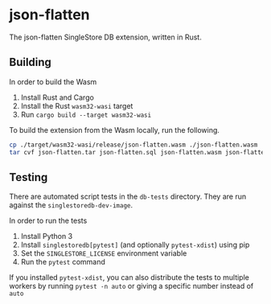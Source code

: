 # json-flatten

The json-flatten SingleStore DB extension, written in Rust.

## Building

In order to build the Wasm

1. Install Rust and Cargo
2. Install the Rust `wasm32-wasi` target
3. Run `cargo build --target wasm32-wasi`

To build the extension from the Wasm locally, run the following.

```bash
cp ./target/wasm32-wasi/release/json-flatten.wasm ./json-flatten.wasm
tar cvf json-flatten.tar json-flatten.sql json-flatten.wasm json-flatten.wit 
```

## Testing

There are automated script tests in the `db-tests` directory.
They are run against the `singlestoredb-dev-image`.

In order to run the tests

1. Install Python 3
2. Install `singlestoredb[pytest]` (and optionally `pytest-xdist`) using pip
3. Set the `SINGLESTORE_LICENSE` environment variable
4. Run the `pytest` command

If you installed `pytest-xdist`, you can also distribute the tests to multiple workers
by running `pytest -n auto` or giving a specific number instead of `auto`
